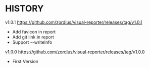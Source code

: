 HISTORY
=======

v1.0.1 https://github.com/zordius/visual-reporter/releases/tag/v1.0.1
 * Add favicon in report
 * Add git link in report
 * Support --writeInfo

v1.0.0 https://github.com/zordius/visual-reporter/releases/tag/v1.0.0
 * First Version
